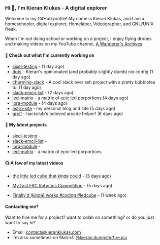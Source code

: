 ### Hi 👋, I'm Kieran Klukas - A digital explorer 

Welcome to my GitHub profile! My name is Kieran Klukas, and I am a homeschooler, digital explorer, Homelaber, Videographer, and GNU/UNIX freak.

When I'm not doing school or working on a project, I enjoy flying drones and making videos on my YouTube channel, [A Wanderer's Archives](https://youtube.com/@wanderer.archives).

#### 👷 Check out what I'm currently working on

- [sixel-testing](https://github.com/kcoderhtml/sixel-testing) -  (1 day ago)
- [dots](https://github.com/kcoderhtml/dots) - Kieran's opinionated (and probably slightly dumb) nix config (1 day ago)
- [charming-slack](https://github.com/kcoderhtml/charming-slack) - A cool slack over ssh project with a pretty bubbletea tui (1 day ago)
- [slack-emoji-list](https://github.com/kcoderhtml/slack-emoji-list) -  (2 days ago)
- [led-matrix](https://github.com/kcoderhtml/led-matrix) - a matrix of epic led porportions (4 days ago)
- [lora-module](https://github.com/kcoderhtml/lora-module) -  (4 days ago)
- [astro-site](https://github.com/kcoderhtml/astro-site) - my personal blog and site (5 days ago)
- [grolf](https://github.com/kcoderhtml/grolf) - hackclub's beloved arcade helper! (6 days ago)

#### 🌱 My latest projects

- [sixel-testing](https://github.com/kcoderhtml/sixel-testing) - 
- [slack-emoji-list](https://github.com/kcoderhtml/slack-emoji-list) - 
- [lora-module](https://github.com/kcoderhtml/lora-module) - 
- [led-matrix](https://github.com/kcoderhtml/led-matrix) - a matrix of epic led porportions

#### 📺 A few of my latest videos

- [the little led cube that kinda could](https://www.youtube.com/watch?v=um7v7Y04vGw) - (3 days ago)

- [My first FRC Robotics Competition](https://www.youtube.com/watch?v=w_o2-eqkbCk) - (5 days ago)

- [Finally it (kinda) works #coding #ledcube](https://www.youtube.com/watch?v=Mfk6LF0zwZg) - (1 week ago)



#### Contacting me?

Want to hire me for a project? want to colab on something? or do you just want to say hi?

- Email: [contact@kieranklukas.com](mailto:contact@kieranklukas.com)
- I'm also sometimes on Matrix!: [@kieran:dumpsterfire.icu](https://matrix.to/#/@kieran.matrix.dumpsterfire.icu)
